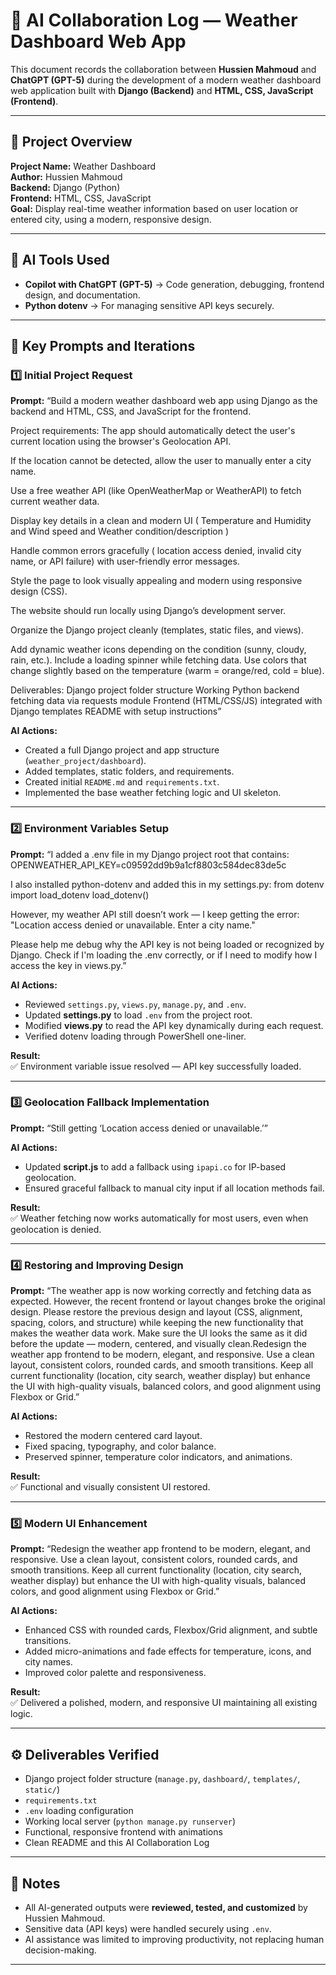 # 🤖 AI Collaboration Log — Weather Dashboard Web App

This document records the collaboration between **Hussien Mahmoud** and **ChatGPT (GPT-5)** during the development of a modern weather dashboard web application built with **Django (Backend)** and **HTML, CSS, JavaScript (Frontend)**.

---

## 🧩 Project Overview
**Project Name:** Weather Dashboard  
**Author:** Hussien Mahmoud  
**Backend:** Django (Python)  
**Frontend:** HTML, CSS, JavaScript  
**Goal:** Display real-time weather information based on user location or entered city, using a modern, responsive design.

---

## 💬 AI Tools Used
- **Copilot with ChatGPT (GPT-5)** → Code generation, debugging, frontend design, and documentation.
- **Python dotenv** → For managing sensitive API keys securely.

---

## 🧠 Key Prompts and Iterations

### 1️⃣ Initial Project Request
**Prompt:**
“Build a modern weather dashboard web app using Django as the backend and HTML, CSS, and JavaScript for the frontend.

Project requirements:
The app should automatically detect the user's current location using the browser's Geolocation API.

If the location cannot be detected, allow the user to manually enter a city name.

Use a free weather API (like OpenWeatherMap or WeatherAPI) to fetch current weather data.

Display key details in a clean and modern UI (
Temperature and Humidity and Wind speed and Weather condition/description )

Handle common errors gracefully ( location access denied, invalid city name, or API failure) with user-friendly error messages.

Style the page to look visually appealing and modern using responsive design (CSS).

The website should run locally using Django’s development server.

Organize the Django project cleanly (templates, static files, and views).

Add dynamic weather icons depending on the condition (sunny, cloudy, rain, etc.).
Include a loading spinner while fetching data.
Use colors that change slightly based on the temperature (warm = orange/red, cold = blue).

Deliverables:
Django project folder structure
Working Python backend fetching data via requests module
Frontend (HTML/CSS/JS) integrated with Django templates
README with setup instructions”

**AI Actions:**
- Created a full Django project and app structure (`weather_project/dashboard`).
- Added templates, static folders, and requirements.
- Created initial `README.md` and `requirements.txt`.
- Implemented the base weather fetching logic and UI skeleton.

---

### 2️⃣ Environment Variables Setup
**Prompt:**
“I added a .env file in my Django project root that contains:
OPENWEATHER_API_KEY=c09592dd9b9a1cf8803c584dec83de5c

I also installed python-dotenv and added this in my settings.py:
from dotenv import load_dotenv
load_dotenv()

However, my weather API still doesn’t work — I keep getting the error:
"Location access denied or unavailable. Enter a city name."

Please help me debug why the API key is not being loaded or recognized by Django.
Check if I'm loading the .env correctly, or if I need to modify how I access the key in views.py.”

**AI Actions:**
- Reviewed `settings.py`, `views.py`, `manage.py`, and `.env`.
- Updated **settings.py** to load `.env` from the project root.
- Modified **views.py** to read the API key dynamically during each request.
- Verified dotenv loading through PowerShell one-liner.

**Result:**  
✅ Environment variable issue resolved — API key successfully loaded.

---

### 3️⃣ Geolocation Fallback Implementation
**Prompt:**
“Still getting ‘Location access denied or unavailable.’”

**AI Actions:**
- Updated **script.js** to add a fallback using `ipapi.co` for IP-based geolocation.
- Ensured graceful fallback to manual city input if all location methods fail.

**Result:**  
✅ Weather fetching now works automatically for most users, even when geolocation is denied.

---

### 4️⃣ Restoring and Improving Design
**Prompt:**
“The weather app is now working correctly and fetching data as expected.
However, the recent frontend or layout changes broke the original design.
Please restore the previous design and layout (CSS, alignment, spacing, colors, and structure) while keeping the new functionality that makes the weather data work.
Make sure the UI looks the same as it did before the update — modern, centered, and visually clean.Redesign the weather app frontend to be modern, elegant, and responsive.
Use a clean layout, consistent colors, rounded cards, and smooth transitions.
Keep all current functionality (location, city search, weather display) but enhance the UI with high-quality visuals, balanced colors, and good alignment using Flexbox or Grid.”

**AI Actions:**
- Restored the modern centered card layout.
- Fixed spacing, typography, and color balance.
- Preserved spinner, temperature color indicators, and animations.

**Result:**  
✅ Functional and visually consistent UI restored.

---

### 5️⃣ Modern UI Enhancement
**Prompt:**
“Redesign the weather app frontend to be modern, elegant, and responsive.
Use a clean layout, consistent colors, rounded cards, and smooth transitions.
Keep all current functionality (location, city search, weather display) but enhance the UI with high-quality visuals, balanced colors, and good alignment using Flexbox or Grid.”

**AI Actions:**
- Enhanced CSS with rounded cards, Flexbox/Grid alignment, and subtle transitions.
- Added micro-animations and fade effects for temperature, icons, and city names.
- Improved color palette and responsiveness.

**Result:**  
✅ Delivered a polished, modern, and responsive UI maintaining all existing logic.

---

## ⚙️ Deliverables Verified
- Django project folder structure (`manage.py`, `dashboard/`, `templates/`, `static/`)
- `requirements.txt`
- `.env` loading configuration
- Working local server (`python manage.py runserver`)
- Functional, responsive frontend with animations
- Clean README and this AI Collaboration Log

---

## 📘 Notes
- All AI-generated outputs were **reviewed, tested, and customized** by Hussien Mahmoud.  
- Sensitive data (API keys) were handled securely using `.env`.  
- AI assistance was limited to improving productivity, not replacing human decision-making.

---

